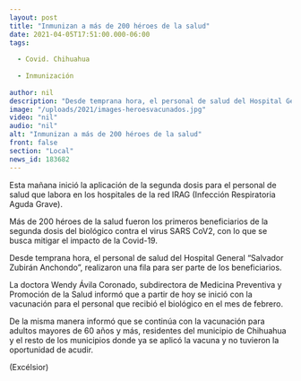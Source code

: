 ```yaml
---
layout: post
title: "Inmunizan a más de 200 héroes de la salud"
date: 2021-04-05T17:51:00.000-06:00
tags:
  
  - Covid. Chihuahua
  
  - Inmunización
  
author: nil
description: "Desde temprana hora, el personal de salud del Hospital General “Salvador Zubirán Anchondo”, realizaron una fila para ser parte de los beneficiarios"
image: "/uploads/2021/images-heroesvacunados.jpg"
video: "nil"
audio: "nil"
alt: "Inmunizan a más de 200 héroes de la salud"
front: false
section: "Local"
news_id: 183682
---
```


Esta mañana inició la aplicación de la segunda dosis para el personal de salud que labora en los hospitales de la red IRAG (Infección Respiratoria Aguda Grave).

Más de 200 héroes de la salud fueron los primeros beneficiarios de la segunda dosis del biológico contra el virus SARS CoV2, con lo que se busca mitigar el impacto de la Covid-19.

Desde temprana hora, el personal de salud del Hospital General “Salvador Zubirán Anchondo”, realizaron una fila para ser parte de los beneficiarios.

La doctora Wendy Ávila Coronado, subdirectora de Medicina Preventiva y Promoción de la Salud informó que a partir de hoy se inició con la vacunación para el personal que recibió el biológico en el mes de febrero.

De la misma manera informó que se continúa con la vacunación para adultos mayores de 60 años y más, residentes del municipio de Chihuahua y el resto de los municipios donde ya se aplicó la vacuna y no tuvieron la oportunidad de acudir.

(Excélsior)
